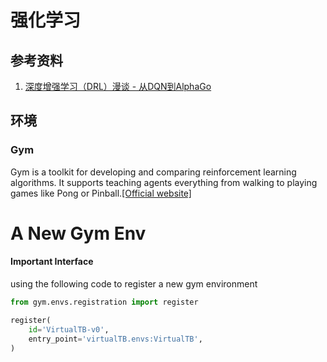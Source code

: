 # 强化学习

## 参考资料
1. [深度增强学习（DRL）漫谈 - 从DQN到AlphaGo](https://blog.csdn.net/jinzhuojun/article/details/52752561)

## 环境
### Gym
Gym is a toolkit for developing and comparing reinforcement learning algorithms. It supports teaching agents everything from walking to playing games like Pong or Pinball.[[Official website]](https://gym.openai.com/)

# A New Gym Env
#### Important Interface

using the following code to register a new gym environment
```python
from gym.envs.registration import register

register(
    id='VirtualTB-v0',
    entry_point='virtualTB.envs:VirtualTB',
)
```